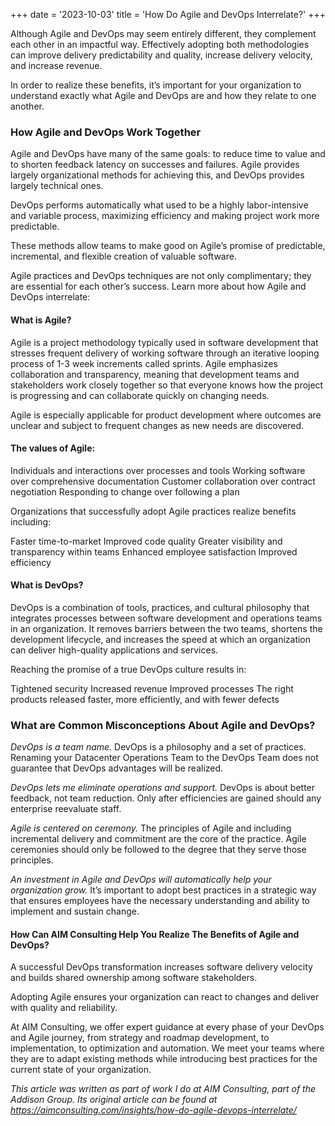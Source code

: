 +++
date = '2023-10-03'
title = 'How Do Agile and DevOps Interrelate?'
+++

Although Agile and DevOps may seem entirely different, they complement each other in an impactful way. Effectively adopting both methodologies can improve delivery predictability and quality, increase delivery velocity, and increase revenue.

In order to realize these benefits, it’s important for your organization to understand exactly what Agile and DevOps are and how they relate to one another.
### How Agile and DevOps Work Together

Agile and DevOps have many of the same goals: to reduce time to value and to shorten feedback latency on successes and failures. Agile provides largely organizational methods for achieving this, and DevOps provides largely technical ones.

DevOps performs automatically what used to be a highly labor-intensive and variable process, maximizing efficiency and making project work more predictable.

These methods allow teams to make good on Agile’s promise of predictable, incremental, and flexible creation of valuable software.

Agile practices and DevOps techniques are not only complimentary; they are essential for each other’s success. Learn more about how Agile and DevOps interrelate:
#### What is Agile?

Agile is a project methodology typically used in software development that stresses frequent delivery of working software through an iterative looping process of 1-3 week increments called sprints. Agile emphasizes collaboration and transparency, meaning that development teams and stakeholders work closely together so that everyone knows how the project is progressing and can collaborate quickly on changing needs.

Agile is especially applicable for product development where outcomes are unclear and subject to frequent changes as new needs are discovered.

#### The values of Agile:

Individuals and interactions over processes and tools
Working software over comprehensive documentation
Customer collaboration over contract negotiation
Responding to change over following a plan

Organizations that successfully adopt Agile practices realize benefits including:

Faster time-to-market
Improved code quality
Greater visibility and transparency within teams
Enhanced employee satisfaction
Improved efficiency

#### What is DevOps?

DevOps is a combination of tools, practices, and cultural philosophy that integrates processes between software development and operations teams in an organization. It removes barriers between the two teams, shortens the development lifecycle, and increases the speed at which an organization can deliver high-quality applications and services.

Reaching the promise of a true DevOps culture results in:

Tightened security
Increased revenue
Improved processes
The right products released faster, more efficiently, and with fewer defects

### What are Common Misconceptions About Agile and DevOps?

*DevOps is a team name.* DevOps is a philosophy and a set of practices. Renaming your Datacenter Operations Team to the DevOps Team does not guarantee that DevOps advantages will be realized. 

*DevOps lets me eliminate operations and support.* DevOps is about better feedback, not team reduction. Only after efficiencies are gained should any enterprise reevaluate staff.  

*Agile is centered on ceremony.* The principles of Agile and including incremental delivery and commitment are the core of the practice. Agile ceremonies should only be followed to the degree that they serve those principles.  

*An investment in Agile and DevOps will automatically help your organization grow.* It’s important to adopt best practices in a strategic way that ensures employees have the necessary understanding and ability to implement and sustain change.  

#### How Can AIM Consulting Help You Realize The Benefits of Agile and DevOps?

A successful DevOps transformation increases software delivery velocity and builds shared ownership among software stakeholders.

Adopting Agile ensures your organization can react to changes and deliver with quality and reliability.

At AIM Consulting, we offer expert guidance at every phase of your DevOps and Agile journey, from strategy and roadmap development, to implementation, to optimization and automation. We meet your teams where they are to adapt existing methods while introducing best practices for the current state of your organization.


*This article was written as part of work I do at AIM Consulting, part of the Addison Group. Its original article can be found at https://aimconsulting.com/insights/how-do-agile-devops-interrelate/*
